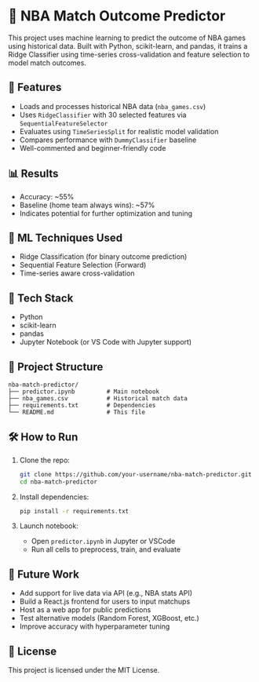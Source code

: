 # 🏀 NBA Match Outcome Predictor

This project uses machine learning to predict the outcome of NBA games using historical data. Built with Python, scikit-learn, and pandas, it trains a Ridge Classifier using time-series cross-validation and feature selection to model match outcomes.

## 🚀 Features

- Loads and processes historical NBA data (`nba_games.csv`)
- Uses `RidgeClassifier` with 30 selected features via `SequentialFeatureSelector`
- Evaluates using `TimeSeriesSplit` for realistic model validation
- Compares performance with `DummyClassifier` baseline
- Well-commented and beginner-friendly code

## 📊 Results

- Accuracy: ~55%
- Baseline (home team always wins): ~57%
- Indicates potential for further optimization and tuning

## 🧠 ML Techniques Used

- Ridge Classification (for binary outcome prediction)
- Sequential Feature Selection (Forward)
- Time-series aware cross-validation

## 🧰 Tech Stack

- Python
- scikit-learn
- pandas
- Jupyter Notebook (or VS Code with Jupyter support)

## 📁 Project Structure

```
nba-match-predictor/
├── predictor.ipynb         # Main notebook
├── nba_games.csv           # Historical match data
├── requirements.txt        # Dependencies
└── README.md               # This file
```

## 🛠 How to Run

1. Clone the repo:
   ```bash
   git clone https://github.com/your-username/nba-match-predictor.git
   cd nba-match-predictor
   ```

2. Install dependencies:
   ```bash
   pip install -r requirements.txt
   ```

3. Launch notebook:
   - Open `predictor.ipynb` in Jupyter or VSCode
   - Run all cells to preprocess, train, and evaluate

## 🌱 Future Work

- Add support for live data via API (e.g., NBA stats API)
- Build a React.js frontend for users to input matchups
- Host as a web app for public predictions
- Test alternative models (Random Forest, XGBoost, etc.)
- Improve accuracy with hyperparameter tuning

## 📜 License

This project is licensed under the MIT License.

